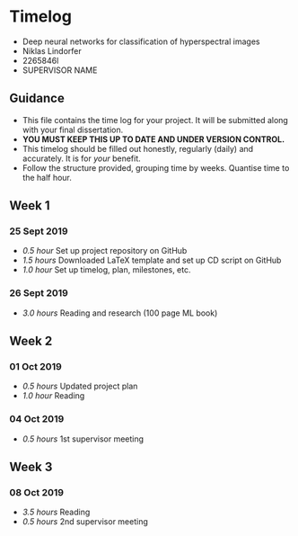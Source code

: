 # Timelog

* Deep neural networks for classification of hyperspectral images
* Niklas Lindorfer
* 2265846l
* SUPERVISOR NAME

## Guidance

* This file contains the time log for your project. It will be submitted along with your final dissertation.
* **YOU MUST KEEP THIS UP TO DATE AND UNDER VERSION CONTROL.**
* This timelog should be filled out honestly, regularly (daily) and accurately. It is for *your* benefit.
* Follow the structure provided, grouping time by weeks.  Quantise time to the half hour.

## Week 1

### 25 Sept 2019

* *0.5 hour* Set up project repository on GitHub
* *1.5 hours* Downloaded LaTeX template and set up CD script on GitHub
* *1.0 hour* Set up timelog, plan, milestones, etc.

### 26 Sept 2019
* *3.0 hours* Reading and research (100 page ML book)


## Week 2

### 01 Oct 2019
* *0.5 hours* Updated project plan
* *1.0 hour* Reading

### 04 Oct 2019
* *0.5 hours* 1st supervisor meeting


## Week 3

### 08 Oct 2019
* *3.5 hours* Reading
* *0.5 hours* 2nd supervisor meeting


